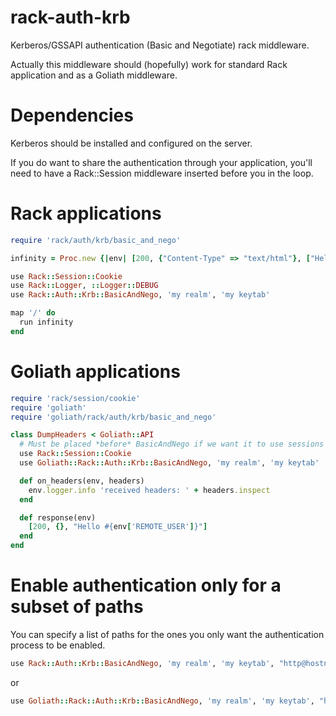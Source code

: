 rack-auth-krb
=============

Kerberos/GSSAPI authentication (Basic and Negotiate) rack middleware.

Actually this middleware should (hopefully) work for standard Rack
application and as a Goliath middleware.

Dependencies
============
Kerberos should be installed and configured on the server. 

If you do want to share the authentication through your application,
you'll need to have a Rack::Session middleware inserted before you in
the loop.

Rack applications
=================

```ruby
require 'rack/auth/krb/basic_and_nego'

infinity = Proc.new {|env| [200, {"Content-Type" => "text/html"}, ["Hello #{env['REMOTE_USER']}"]]}

use Rack::Session::Cookie
use Rack::Logger, ::Logger::DEBUG
use Rack::Auth::Krb::BasicAndNego, 'my realm', 'my keytab'

map '/' do
  run infinity
end
```


Goliath applications
====================

```ruby
require 'rack/session/cookie'
require 'goliath'
require 'goliath/rack/auth/krb/basic_and_nego'

class DumpHeaders < Goliath::API
  # Must be placed *before* BasicAndNego if we want it to use sessions !
  use Rack::Session::Cookie
  use Goliath::Rack::Auth::Krb::BasicAndNego, 'my realm', 'my keytab'

  def on_headers(env, headers)
    env.logger.info 'received headers: ' + headers.inspect
  end

  def response(env)
    [200, {}, "Hello #{env['REMOTE_USER']}"]
  end
end
```

Enable authentication only for a subset of paths
============
You can specify a list of paths for the ones you only want the authentication process to be enabled. 

```ruby
use Rack::Auth::Krb::BasicAndNego, 'my realm', 'my keytab', "http@hostname", ["/", "/oauth/authorize"]
```

or 

```ruby
use Goliath::Rack::Auth::Krb::BasicAndNego, 'my realm', 'my keytab', "http@hostname", ["/", "/oauth/authorize"]
```